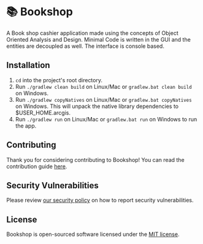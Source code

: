 # 📚 Bookshop

A Book shop cashier application made using the concepts of Object Oriented Analysis and Design. Minimal Code is written in the GUI and the entities are decoupled as well. The interface is console based.

## Installation

1. `cd` into the project's root directory.
2. Run `./gradlew clean build` on Linux/Mac or `gradlew.bat clean build` on Windows.
3. Run `./gradlew copyNatives` on Linux/Mac or `gradlew.bat copyNatives` on Windows. This will unpack the native library dependencies to $USER_HOME.arcgis.
3. Run `./gradlew run` on Linux/Mac or `gradlew.bat run` on Windows to run the app.

## Contributing

Thank you for considering contributing to Bookshop! You can read the contribution guide [here](.github/CONTRIBUTING.md).

## Security Vulnerabilities

Please review [our security policy](https://github.com/Thavarshan/bookshop/security/policy) on how to report security vulnerabilities.

## License

Bookshop is open-sourced software licensed under the [MIT license](LICENSE).
